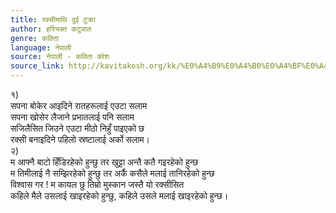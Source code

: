 ```yaml
---
title: रक्सीमाथि दुई टुक्रा
author: हरिभक्त कटुवाल
genre: कविता
language: नेपाली
source: नेपाली - कविता कोश
source_link: http://kavitakosh.org/kk/%E0%A4%B9%E0%A4%B0%E0%A4%BF%E0%A4%AD%E0%A4%95%E0%A5%8D%E0%A4%A4_%E0%A4%95%E0%A4%9F%E0%A5%81%E0%A4%B5%E0%A4%BE%E0%A4%B2
---
```


१)  
सपना बोकेर आइदिने रातहरूलाई एउटा सलाम  
सपना खोसेर लैजाने प्रभातलाई पनि सलाम  
सजिलैसित जिउने एउटा मीठो निहुँ पाइएको छ  
रक्सी बनाइदिने पहिलो स्रष्टालाई अर्को सलाम।  
२)  
म आफ्नै बाटो हिँडिरहेको हुन्छु तर खुट्टा अन्तै कतै गइरहेको हुन्छ  
म तिमीलाई नै सम्झिरहेको हुन्छु तर अर्कै कसैले मलाई तानिरहेको हुन्छ  
विश्वास गर ! म कायल छु तिम्रो मुस्कान जस्तै यो रक्सीसित  
कहिले मैले उसलाई खाइरहेको हुन्छु, कहिले उसले मलाई खाइरहेको हुन्छ।
